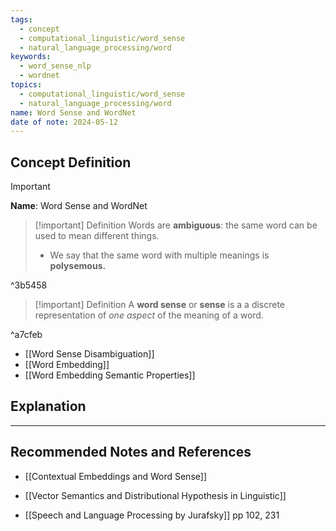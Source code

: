 ```yaml
---
tags:
  - concept
  - computational_linguistic/word_sense
  - natural_language_processing/word
keywords:
  - word_sense_nlp
  - wordnet
topics:
  - computational_linguistic/word_sense
  - natural_language_processing/word
name: Word Sense and WordNet
date of note: 2024-05-12
---
```


## Concept Definition

>[!important]
>**Name**: Word Sense and WordNet

>[!important] Definition
>Words are **ambiguous**: the same word can be used to mean different things.
>- We say that the same word with multiple meanings is **polysemous.** 

^3b5458

>[!important] Definition
>A **word sense** or **sense** is a a discrete representation of *one aspect* of the meaning of a word.

^a7cfeb

- [[Word Sense Disambiguation]]
- [[Word Embedding]]
- [[Word Embedding Semantic Properties]]

## Explanation





-----------
##  Recommended Notes and References


- [[Contextual Embeddings and Word Sense]]
- [[Vector Semantics and Distributional Hypothesis in Linguistic]]


- [[Speech and Language Processing by Jurafsky]] pp 102, 231